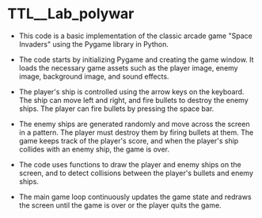 # TTL__Lab_polywar
- This code is a basic implementation of the classic arcade game "Space Invaders" using the Pygame library in Python.

- The code starts by initializing Pygame and creating the game window. It loads the necessary game assets such as the player image, enemy image, background image, and sound effects.

- The player's ship is controlled using the arrow keys on the keyboard. The ship can move left and right, and fire bullets to destroy the enemy ships. The player can fire bullets by pressing the space bar.

- The enemy ships are generated randomly and move across the screen in a pattern. The player must destroy them by firing bullets at them. The game keeps track of the player's score, and when the player's ship collides with an enemy ship, the game is over.

- The code uses functions to draw the player and enemy ships on the screen, and to detect collisions between the player's bullets and enemy ships.

- The main game loop continuously updates the game state and redraws the screen until the game is over or the player quits the game.
